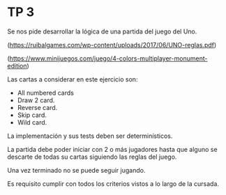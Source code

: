 # TP 3

Se nos pide desarrollar la lógica de una partida del juego del Uno.

(https://ruibalgames.com/wp-content/uploads/2017/06/UNO-reglas.pdf)

(https://www.minijuegos.com/juego/4-colors-multiplayer-monument-edition)

Las cartas a considerar en este ejercicio son:

- All numbered cards
- Draw 2 card.
- Reverse card.
- Skip card.
- Wild card.

La implementación y sus tests deben ser determinísticos.

La partida debe poder iniciar con 2 o más jugadores hasta que alguno se descarte de todas su cartas siguiendo las reglas del juego.

Una vez terminado no se puede seguir jugando.

Es requisito cumplir con todos los criterios vistos a lo largo de la cursada.
